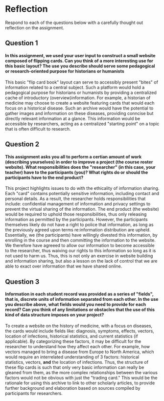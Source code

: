 # Reflection

Respond to each of the questions below with a carefully thought out reflection on the assignment.

## Question 1
#### In this assignment, we used your user input to construct a small website composed of flipping cards. Can you think of a more interesting use for this basic layout? The use you describe should serve some pedagogical or research-oriented purpose for historians or humanists

This basic "flip card book" layout can serve to accessibly present "bites" of information related to a central subject. Such a platform would hold a pedagogical purpose for historians or humanists by providing a centralized cache of introductory (overview)information. For example, a historian of medicine may choose to create a website featuring cards that would each focus on a historical disease. Such an archive would have the potential to gather images and information on these diseases, providing conncise but directly relevant information at a glance. This information would be accessible by researchers, acting as a centralized "starting point" on a topic that is often difficult to research. 

## Question 2
#### This assignment asks you all to perform a certian amount of work (describing yourselves) in order to improve a project (the course roster website). What responsibilities does the "researcher" (in this case, your teacher) have to the participants (you)? What rights do or should the participants have to the end product? 

This project highlights issues to do with the ethicality of information sharing. Each "card" contains potentially sensitive information, including contact and personal details. As a result, the researcher holds responsibilities that include: confidential management of information and privacy settings to prevent the virtual sharing of the information. The end product (the website) would be required to uphold those responsibilities, thus only releasing information as permitted by the participants. However, the participants themselves likely do not have a right to police that information, as long as the previously agreed upon terms re:information  distribution are upheld. Essentially, we (the participants) have willingly divested this information, by enrolling in the course and then committing the information to the website. We therefore have agreeed to allow our information to become accessible to the researcher, thus waiving our rights to this information so long as it is not used to harm us. Thus, this is not only an exercise in website building and information sharing, but also a lesson on the lack of control that we are able to exact over information that we have shared online.

## Question 3
#### Information in each student record was provided as a series of "fields", that is, discrete units of information separated from each other. In the use you describe above, what fields would you need to provide for each record? Can you think of any limitations or obstacles that the use of this kind of data structure imposes on your project?

To create a website on the history of medicine, with a focus on diseases, the cards would include fields like: diagnosis, symptoms, effects, vectors, location of infections, historical statistics, and current statistics (if applicable). By categorizing these factors, it may be difficult for the researcher to understand how they affect each other. For example, how vectors managed to bring a disease from Europe to North America, which would require an interrelated understanding of 3 factors: historical statistics, vectors, **and** the location of infections. Thus, the structure of these flip cards is such that only very basic information can really be gleaned from them, as the more complex relationships between the various factors would not be obvious with just the "trading card." This would be the rationale for using this archive to link to other scholarly articles, to provide further background and elaboration based on sources compiled by participants for researchers.